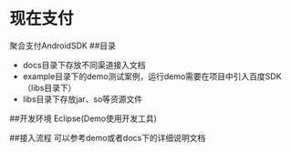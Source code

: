 
# 现在支付
聚合支付AndroidSDK 
##目录
- docs目录下存放不同渠道接入文档
- example目录下的demo测试案例，运行demo需要在项目中引入百度SDK（libs目录下）
- libs目录下存放jar、so等资源文件

##开发环境
Eclipse(Demo使用开发工具)  

##接入流程
可以参考demo或者docs下的详细说明文档 

